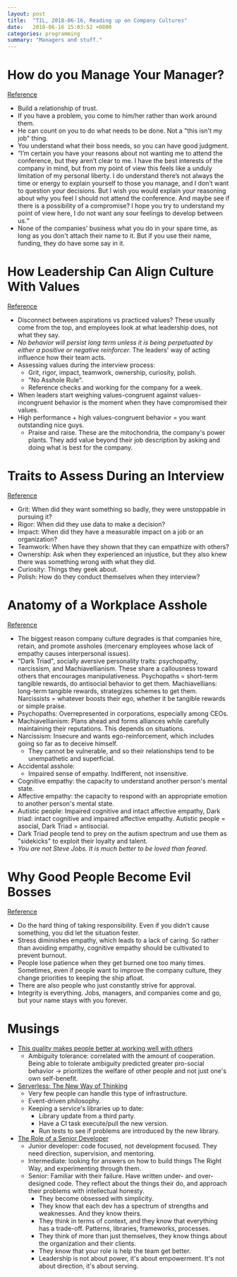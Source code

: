 ```yaml
---
layout: post
title:  "TIL, 2018-06-16, Reading up on Company Cultures"
date:   2018-06-16 15:03:52 +0800
categories: programming
summary: "Managers and stuff."
---
```


# How do you Manage Your Manager?
[Reference](https://news.ycombinator.com/item?id=17316578)

- Build a relationship of trust.
- If you have a problem, you come to him/her rather than work around them.
- He can count on you to do what needs to be done. Not a "this isn't my job" thing.
- You understand what their boss needs, so you can have good judgment.
- “I’m certain you have your reasons about not wanting me to attend the conference, but they aren’t clear to me. I have the best interests of the company in mind, but from my point of view this feels like a unduly limitation of my personal liberty. I do understand there’s not always the time or energy to explain yourself to those you manage, and I don’t want to question your decisions. But I wish you would explain your reasoning about why you feel I should not attend the conference. And maybe see if there is a possibility of a compromise? I hope you try to understand my point of view here, I do not want any sour feelings to develop between us.“
- None of the companies' business what you do in your spare time, as long as you don't attach their name to it. But if you use their name, funding, they do have some say in it.

# How Leadership Can Align Culture With Values
[Reference](https://medium.com/s/company-culture/your-companys-culture-is-who-you-hire-fire-and-promote-c69f84902983)

- Disconnect between aspirations vs practiced values? These usually come from the top, and employees look at what leadership does, not what they say.
- *No behavior will persist long term unless it is being perpetuated by either a positive or negative reinforcer.* The leaders' way of acting influence how their team acts.
- Assessing values during the interview process:
  - Grit, rigor, impact, teamwork, ownership, curiosity, polish.
  - "No Asshole Rule".
  - Reference checks and working for the company for a week.
- When leaders start weighing values-congruent against values-incongruent behavior is the moment when they have compromised their values.
- High performance + high values-congruent behavior = you want outstanding nice guys.
  - Praise and raise. These are the mitochondria, the company's power plants. They add value beyond their job description by asking and doing what is best for the company.

# Traits to Assess During an Interview
[Reference](https://docs.google.com/spreadsheets/d/1q2a6n4s0UpzsGcUUgsvWLpt-hYhgnzhxY9gbcbLfbho/edit#gid=0)

- Grit: When did they want something so badly, they were unstoppable in pursuing it?
- Rigor: When did they use data to make a decision?
- Impact: When did they have a measurable impact on a job or an organization?
- Teamwork: When have they shown that they can empathize with others?
- Ownership: Ask when they experienced an injustice, but they also knew there was something wrong with what they did.
- Curiosity: Things they geek about.
- Polish: How do they conduct themselves when they interview?

# Anatomy of a Workplace Asshole
[Reference](https://medium.com/s/company-culture/your-company-culture-is-who-you-hire-fire-promote-part-2-anatomy-of-an-asshole-dba4f801b9f5)

- The biggest reason company culture degrades is that companies hire, retain, and promote assholes (mercenary employees whose lack of empathy causes interpersonal issues).
- "Dark Triad", socially aversive personality traits: psychopathy, narcissism, and Machiavellianism. These share a callousness toward others that encourages manipulativeness. Psychopaths = short-term tangible rewards, do antisocial behavior to get them. Machiavellians: long-term tangible rewards, strategizes schemes to get them. Narcissists = whatever boosts their ego, whether it be tangible rewards or simple praise.
- Psychopaths: Overrepresented in corporations, especially among CEOs.
- Machiavellianism: Plans ahead and forms alliances while carefully maintaining their reputations. This depends on situations.
- Narcissism: Insecure and wants ego-reinforcement, which includes going so far as to deceive himself.
  - They cannot be vulnerable, and so their relationships tend to be unempathetic and superficial.
- Accidental asshole:
  - Impaired sense of empathy. Indifferent, not insensitive.
- Cognitive empathy: the capacity to understand another person's mental state.
- Affective empathy: the capacity to respond with an appropriate emotion to another person's mental state.
- Autistic people: Impaired cognitive and intact affective empathy, Dark triad: intact cognitive and impaired affective empathy. Autistic people = asocial, Dark Triad = antisocial.
- Dark Triad people tend to prey on the autism spectrum and use them as "sidekicks" to exploit their loyalty and talent.
- *You are not Steve Jobs. It is much better to be loved than feared.*

# Why Good People Become Evil Bosses
[Reference](https://medium.com/s/company-culture/breaking-bad-why-good-people-become-evil-bosses-6be7a25835ca)

- Do the hard thing of taking responsibility. Even if you didn't cause something, you did let the situation fester.
- Stress diminishes empathy, which leads to a lack of caring. So rather than avoiding empathy, cognitive empathy should be cultivated to prevent burnout.
- People lose patience when they get burned one too many times. Sometimes, even if people want to improve the company culture, they change priorities to keeping the ship afloat.
- There are also people who just constantly strive for approval.
- Integrity is everything. Jobs, managers, and companies come and go, but your name stays with you forever.

# Musings

- [This quality makes people better at working well with others](https://www.futurity.org/cooperation-ambiguity-1783262/)
  - Ambiguity tolerance: correlated with the amount of cooperation. Being able to tolerate ambiguity predicted greater pro-social behavior → prioritizes the welfare of other people and not just one's own self-benefit.
- [Serverless: The New Way of Thinking](https://www.reddit.com/r/devops/comments/8qmsms/serverless_the_new_way_of_thinking/)
  - Very few people can handle this type of infrastructure.
  - Event-driven philosophy.
  - Keeping a service's libraries up to date:
    - Library update from a third party.
    - Have a CI task execute/pull the new version.
    - Run tests to see if problems are introduced by the new library.
- [The Role of a Senior Developer](http://mattbriggs.net/blog/2015/06/01/the-role-of-a-senior-developer/)
  - Junior developer: code focused, not development focused. They need direction, supervision, and mentoring.
  - Intermediate: looking for answers on how to build things The Right Way, and experimenting through them.
  - Senior: Familiar with their failure. Have written under- and over-designed code. They reflect about the things their do, and approach their problems with intellectual honesty.
    - They become obsessed with simplicity.
    - They know that each dev has a spectrum of strengths and weaknesses. And they know theirs.
    - They think in terms of context, and they know that everything has a trade-off. Patterns, libraries, frameworks, processes.
    - They think of more than just themselves, they know things about the organization and their clients.
    - They know that your role is help the team get better.
    - Leadership is not about power, it's about empowerment. It's not about direction, it's about serving.

